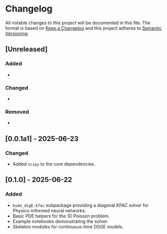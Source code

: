 # Changelog

All notable changes to this project will be documented in this file.
The format is based on [Keep a Changelog](https://keepachangelog.com/en/1.0.0/)
and this project adheres to [Semantic Versioning](https://semver.org/).

## [Unreleased]
### Added
-
### Changed
-
### Removed
-

## [0.0.1a1] - 2025-06-23
### Changed
- Added `scipy` to the core dependencies.

## [0.1.0] - 2025-06-22
### Added
- `bsde_dsgE.kfac` subpackage providing a diagonal KFAC solver
  for Physics-informed neural networks.
- Basic PDE helpers for the 1D Poisson problem.
- Example notebooks demonstrating the solver.
- Skeleton modules for continuous-time DSGE models.

